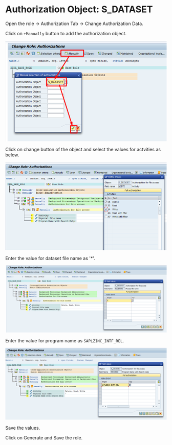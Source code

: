 # Authorization Object: S_DATASET

Open the role -> Authorization Tab -> Change Authorization Data.

Click on `+Manually` button to add the authorization object.

<img src="general/assets/images/dataset-insert.png" width="700" />

Click on change button of the object and select the values for actvities as below.

<img src="general/assets/images/dataset-activity.png" width="700" />

Enter the value for dataset file name as '\*'.

<img src="general/assets/images/dataset-filename.png" />

Enter the value for program name as `SAPLZINC_INTF_REL`.

<img src="general/assets/images/dataset-program.png" width="700" />

Save the values.

Click on Generate and Save the role.
